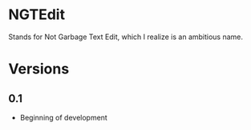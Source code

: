 # NGTEdit

Stands for Not Garbage Text Edit, which I realize is an ambitious name.

# Versions

## 0.1

- Beginning of development